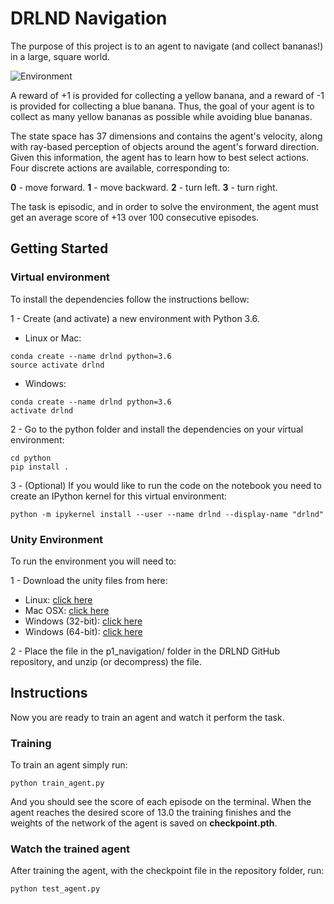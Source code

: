 # DRLND Navigation

The purpose of this project is to an agent to navigate (and collect bananas!) in a large, square world.

![Environment][image1]

A reward of +1 is provided for collecting a yellow banana, and a reward of -1 is provided for collecting a blue banana. Thus, the goal of your agent is to collect as many yellow bananas as possible while avoiding blue bananas.

The state space has 37 dimensions and contains the agent's velocity, along with ray-based perception of objects around the agent's forward direction. Given this information, the agent has to learn how to best select actions. Four discrete actions are available, corresponding to:

**0** - move forward.
**1** - move backward.
**2** - turn left.
**3** - turn right.

The task is episodic, and in order to solve the environment, the agent must get an average score of +13 over 100 consecutive episodes.

 ## Getting Started
 
 ### Virtual environment
 
To install the dependencies follow the instructions bellow:

1 - Create (and activate) a new environment with Python 3.6.

- Linux or Mac:
```
conda create --name drlnd python=3.6 
source activate drlnd
```
- Windows:
```
conda create --name drlnd python=3.6 
activate drlnd
```

2 - Go to the python folder and install the dependencies on your virtual environment:

```
cd python
pip install .
```

3 - (Optional) If you would like to run the code on the notebook you need to create an IPython kernel for this virtual environment:

```
python -m ipykernel install --user --name drlnd --display-name "drlnd"
```
 
 ### Unity Environment
 
To run the environment you will need to:

1 - Download the unity files from here:

- Linux: [click here](https://s3-us-west-1.amazonaws.com/udacity-drlnd/P1/Banana/Banana_Linux.zip)
- Mac OSX: [click here](https://s3-us-west-1.amazonaws.com/udacity-drlnd/P1/Banana/Banana.app.zip)
- Windows (32-bit): [click here](https://s3-us-west-1.amazonaws.com/udacity-drlnd/P1/Banana/Banana_Windows_x86.zip)
- Windows (64-bit): [click here](https://s3-us-west-1.amazonaws.com/udacity-drlnd/P1/Banana/Banana_Windows_x86_64.zip)

2 - Place the file in the p1_navigation/ folder in the DRLND GitHub repository, and unzip (or decompress) the file.

## Instructions

Now you are ready to train an agent and watch it perform the task.

### Training

To train an agent simply run:

```
python train_agent.py
```

And you should see the score of each episode on the terminal. When the agent reaches the desired score of 13.0 the training finishes and the weights of the network of the agent is saved on **checkpoint.pth**.

### Watch the trained agent

After training the agent, with the checkpoint file in the repository folder, run:

```
python test_agent.py
```


[//]: # (Image References)

[image1]: https://user-images.githubusercontent.com/10624937/42135619-d90f2f28-7d12-11e8-8823-82b970a54d7e.gif "Environment"
